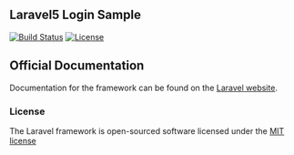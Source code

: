 ## Laravel5 Login Sample

[![Build Status](https://travis-ci.org/laravel/framework.svg)](https://travis-ci.org/laravel/framework)
[![License](https://poser.pugx.org/laravel/framework/license.svg)](https://packagist.org/packages/laravel/framework)

## Official Documentation

Documentation for the framework can be found on the [Laravel website](http://laravel.com/docs).

### License

The Laravel framework is open-sourced software licensed under the [MIT license](http://opensource.org/licenses/MIT)
